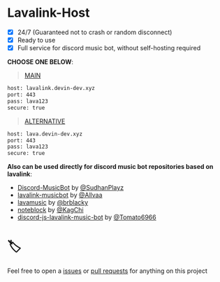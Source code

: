 # Lavalink-Host
- [x] 24/7 (Guaranteed not to crash or random disconnect)
- [x] Ready to use
- [x] Full service for discord music bot, without self-hosting required

**CHOOSE ONE BELOW**:

> [MAIN](/list/node-main.js)
```txt
host: lavalink.devin-dev.xyz
port: 443
pass: lava123
secure: true
```
> [ALTERNATIVE](/list/node-alternative.js)
```txt
host: lava.devin-dev.xyz
port: 443
pass: lava123
secure: true
```

**Also can be used directly for discord music bot repositories based on lavalink**:
* [Discord-MusicBot](https://github.com/SudhanPlayz/Discord-MusicBot) by [@SudhanPlayz](https://github.com/SudhanPlayz)
* [lavalink-musicbot](https://github.com/Allvaa/lavalink-musicbot) by [@Allvaa](https://github.com/Allvaa)
* [lavamusic](https://github.com/brblacky/lavamusic) by [@brblacky](https://github.com/brblacky)
* [noteblock](https://github.com/KagChi/noteblock) by [@KagChi](https://github.com/KagChi)
* [discord-js-lavalink-music-bot](https://github.com/Tomato6966/discord-js-lavalink-Music-Bot-erela-js) by [@Tomato6966](https://github.com/6966)

# 🏷️
Feel free to open a [issues](https://github.com/DevinOfficial/Lavalink-Host/issues) or [pull requests](https://github.com/DevinOfficial/Lavalink-Host/pulls) for anything on this project
